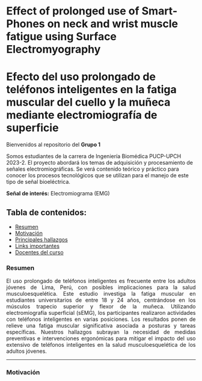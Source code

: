 # Effect of prolonged use of Smart-Phones on neck and wrist muscle fatigue using Surface Electromyography
# Efecto del uso prolongado de teléfonos inteligentes en la fatiga muscular del cuello y la muñeca mediante electromiografía de superficie

Bienvenidos al repositorio del **Grupo 1**

Somos estudiantes de la carrera de Ingeniería Biomédica PUCP-UPCH 2023-2.
El proyecto abordará los temas de adquisición y procesamiento de señales electromiográficas. Se verá contenido teórico y práctico para conocer los procesos tecnológicos que se utilizan para el manejo de este tipo de señal bioeléctrica.

**Señal de interés:** Electromiograma (EMG)

<h2 align="justify"> 
Tabla de contenidos:
</h2>

- [Resumen](#resumen)
- [Motivación](#motivación)
- [Principales hallazgos](#principales-hallazgos)
- [Links importantes](#links-importantes)
- [Docentes del curso](#docentes-del-curso)
  
### Resumen
<p align="justify"> 
El uso prolongado de teléfonos inteligentes es frecuente entre los adultos jóvenes de Lima, Perú, con posibles implicaciones para la salud musculoesquelética. Este estudio investiga la fatiga muscular en estudiantes universitarios de entre 18 y 24 años, centrándose en los músculos trapecio superior y flexor de la muñeca. Utilizando electromiografía superficial (sEMG), los participantes realizaron actividades con teléfonos inteligentes en varias posiciones. Los resultados ponen de relieve una fatiga muscular significativa asociada a posturas y tareas específicas. Nuestros hallazgos subrayan la necesidad de medidas preventivas e intervenciones ergonómicas para mitigar el impacto del uso extensivo de teléfonos inteligentes en la salud musculoesquelética de los adultos jóvenes.
</p>

---

### Motivación
<p align="justify"> 
